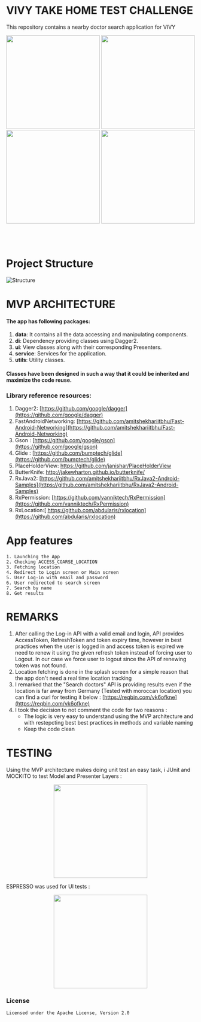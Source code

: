 


# VIVY TAKE HOME TEST CHALLENGE
This repository contains a nearby doctor search application for VIVY
<p align="center">
<img src="http://achraf.fps-platform.com/DEMO.gif" width="250">
  <img src="http://achraf.fps-platform.com/splash_screen.png" width="250">
  <img src="http://achraf.fps-platform.com/login_screen.png" width="250">
  <img src="http://achraf.fps-platform.com/doctors_list_screen.png" width="250">
</p>
<br>
<br>

# Project Structure
![Structure](http://achraf.fps-platform.com/architecture.jpg)
<br>

# MVP ARCHITECTURE

#### The app has following packages:
1. **data**: It contains all the data accessing and manipulating components.
2. **di**: Dependency providing classes using Dagger2.
3. **ui**: View classes along with their corresponding Presenters.
4. **service**: Services for the application.
5. **utils**: Utility classes.

#### Classes have been designed in such a way that it could be inherited and maximize the code reuse.

### Library reference resources:
1. Dagger2: [https://github.com/google/dagger](https://github.com/google/dagger)
2. FastAndroidNetworking: [https://github.com/amitshekhariitbhu/Fast-Android-Networking](https://github.com/amitshekhariitbhu/Fast-Android-Networking)
3. Gson : [https://github.com/google/gson](https://github.com/google/gson)
4. Glide : [https://github.com/bumptech/glide](https://github.com/bumptech/glide)
5. PlaceHolderView: https://github.com/janishar/PlaceHolderView
6. ButterKnife: http://jakewharton.github.io/butterknife/
7. RxJava2: [https://github.com/amitshekhariitbhu/RxJava2-Android-Samples](https://github.com/amitshekhariitbhu/RxJava2-Android-Samples)
8.  RxPermission: [https://github.com/vanniktech/RxPermission](https://github.com/vanniktech/RxPermission)
9.  RxLocation:[ https://github.com/abdularis/rxlocation](https://github.com/abdularis/rxlocation)

# App features
```
1. Launching the App
2. Checking ACCESS_COARSE_LOCATION
3. Fetching location
4. Redirect to Login screen or Main screen
5. User Log-in with email and password
6. User redirected to search screen
7. Search by name
8. Get results
```

# REMARKS
1. After calling the Log-in API with a valid email and login, API provides AccessToken, RefreshToken and token expiry time, however in best practices when the user is logged in and access token is expired we need to renew it using the given refresh token instead of forcing user to Logout.
In our case we force user to logout since the API of renewing token was not found.
2. Location fetching is done in the splash screen for a simple reason that the app don't need a real time location tracking
3. I remarked that the "Search doctors" API is providing results even if the location is far away from Germany (Tested with moroccan location) you can find a curl for testing it below :  [https://reqbin.com/vk6ofkne](https://reqbin.com/vk6ofkne)
4. I took the decision to not comment the code for two reasons :
	 - The logic is very easy to understand using the MVP architecture and with restepcting best best practices in methods and variable naming
	 - Keep the code clean

# TESTING
Using the MVP architecture makes doing unit test an easy task, i JUnit and MOCKITO to test Model and Presenter Layers :
<p align="center">
  <img src="http://achraf.fps-platform.com/tests.png" width="250">
</p>

ESPRESSO was used for UI tests :
<p align="center">
  <img src="http://achraf.fps-platform.com/ui_test.png" width="250">
</p>



### License
```
Licensed under the Apache License, Version 2.0